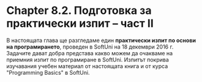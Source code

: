 # Chapter 8.2. Подготовка за практически изпит – част II

В настоящата глава ще разгледаме един **практически изпит по основи на програмирането**, проведен в SoftUni на 18 декември 2016 г. Задачите дават добра представа какво можем да очакваме на приемния изпит по програмиране в SoftUni. Изпитът покрива изучавания учебен материал от настоящата книга и от курса "Programming Basics" в SoftUni.